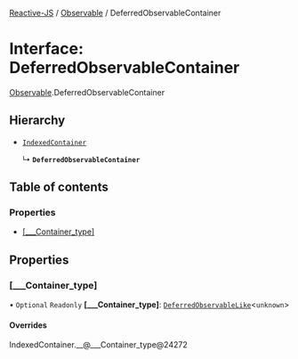 [Reactive-JS](../README.md) / [Observable](../modules/Observable.md) / DeferredObservableContainer

# Interface: DeferredObservableContainer

[Observable](../modules/Observable.md).DeferredObservableContainer

## Hierarchy

- [`IndexedContainer`](types.IndexedContainer.md)

  ↳ **`DeferredObservableContainer`**

## Table of contents

### Properties

- [[\_\_\_Container\_type]](Observable.DeferredObservableContainer.md#[___container_type])

## Properties

### [\_\_\_Container\_type]

• `Optional` `Readonly` **[\_\_\_Container\_type]**: [`DeferredObservableLike`](types.DeferredObservableLike.md)<`unknown`\>

#### Overrides

IndexedContainer.\_\_@\_\_\_Container\_type@24272
